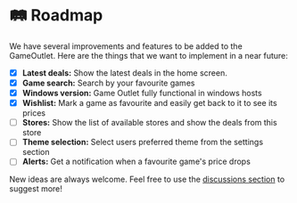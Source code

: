 # 🛤️ Roadmap

We have several improvements and features to be added to the GameOutlet. Here are the things that we want to implement
in a near future:
- [x] **Latest deals:** Show the latest deals in the home screen.  
- [x] **Game search:** Search by your favourite games
- [x] **Windows version:** Game Outlet fully functional in windows hosts
- [x] **Wishlist:** Mark a game as favourite and easily get back to it to see its prices
- [ ] **Stores:** Show the list of available stores and show the deals from this store
- [ ] **Theme selection:** Select users preferred theme from the settings section
- [ ] **Alerts:** Get a notification when a favourite game's price drops

New ideas are always welcome. Feel free to use the [discussions section](https://github.com/AppOutlet/GameOutlet/discussions) to suggest more!
